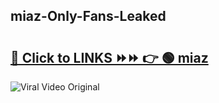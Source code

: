 
 ## miaz-Only-Fans-Leaked

# <h2><a href="https://clipsfans.com/miaz&ref=git">🔗 Click to LINKS ⏩⏩ 👉 🟢 miaz </a></h2>

<a href="https://clipsfans.com/miaz&ref=git" rel="nofollow" data-target="animated-image.originalLink"><img src="https://i.ibb.co.com/xMMVF88/686577567.gif" alt="Viral Video Original" style="max-width: 100%; display: inline-block;" data-target="animated-image.originalImage"></a>
